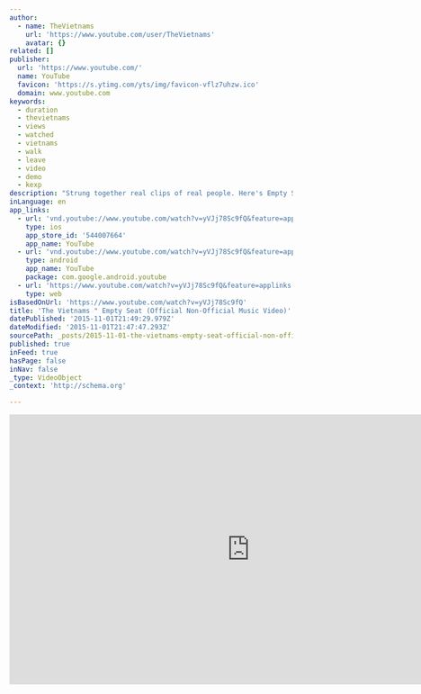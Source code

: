 ```yaml
---
author:
  - name: TheVietnams
    url: 'https://www.youtube.com/user/TheVietnams'
    avatar: {}
related: []
publisher:
  url: 'https://www.youtube.com/'
  name: YouTube
  favicon: 'https://s.ytimg.com/yts/img/favicon-vflz7uhzw.ico'
  domain: www.youtube.com
keywords:
  - duration
  - thevietnams
  - views
  - watched
  - vietnams
  - walk
  - leave
  - video
  - demo
  - kexp
description: "Strung together real clips of real people. Here's Empty Seat."
inLanguage: en
app_links:
  - url: 'vnd.youtube://www.youtube.com/watch?v=yVJj78Sc9fQ&feature=applinks'
    type: ios
    app_store_id: '544007664'
    app_name: YouTube
  - url: 'vnd.youtube://www.youtube.com/watch?v=yVJj78Sc9fQ&feature=applinks'
    type: android
    app_name: YouTube
    package: com.google.android.youtube
  - url: 'https://www.youtube.com/watch?v=yVJj78Sc9fQ&feature=applinks'
    type: web
isBasedOnUrl: 'https://www.youtube.com/watch?v=yVJj78Sc9fQ'
title: 'The Vietnams " Empty Seat (Official Non-Official Music Video)'
datePublished: '2015-11-01T21:49:29.979Z'
dateModified: '2015-11-01T21:47:47.293Z'
sourcePath: _posts/2015-11-01-the-vietnams-empty-seat-official-non-official-music-video.md
published: true
inFeed: true
hasPage: false
inNav: false
_type: VideoObject
_context: 'http://schema.org'

---
```

<iframe src="https://cdn.embedly.com/widgets/media.html?src=https%3A%2F%2Fwww.youtube.com%2Fembed%2FyVJj78Sc9fQ%3Ffeature%3Doembed&amp;url=https%3A%2F%2Fwww.youtube.com%2Fwatch%3Fv%3DyVJj78Sc9fQ&amp;image=https%3A%2F%2Fi.ytimg.com%2Fvi%2FyVJj78Sc9fQ%2Fhqdefault.jpg&amp;key=b7d04c9b404c499eba89ee7072e1c4f7&amp;type=text%2Fhtml&amp;schema=youtube" width="854" height="480" scrolling="no" frameborder="0" allowfullscreen="allowfullscreen" style=""></iframe>
